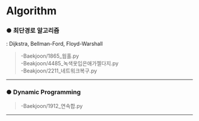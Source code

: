 # Algorithm

### **● 최단경로 알고리즘**
: Dijkstra, Bellman-Ford, Floyd-Warshall
> -Baekjoon/1865_웜홀.py  
> -Beakjoon/4485_녹색옷입은애가젤다지.py  
> -Beakjoon/2211_네트워크복구.py
---
### **● Dynamic Programming**
> -Baekjoon/1912_연속합.py   
---
